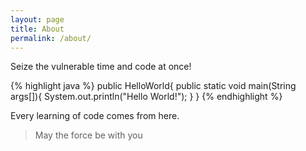 ```yaml
---
layout: page
title: About
permalink: /about/
---
```


Seize the vulnerable time and code at once! 

{% highlight java %}
	public HelloWorld{
		public static void main(String args[]){
			System.out.println("Hello World!");
		}
	}
{% endhighlight %}

Every learning of code comes from here.

> May the force be with you
